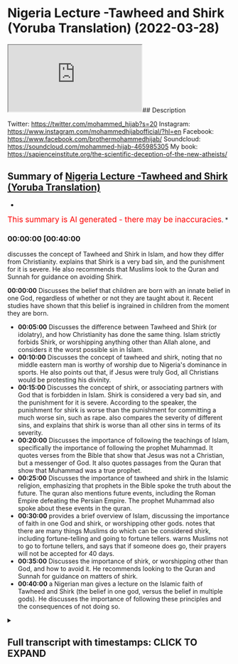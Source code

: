 # Nigeria Lecture -Tawheed and Shirk (Yoruba Translation) (2022-03-28)

<iframe loading='lazy' src='https://www.youtube.com/embed/_vX4Vtqo1Yk'></iframe>## Description

Twitter: <https://twitter.com/mohammed_hijab?s=20>
Instagram: <https://www.instagram.com/mohammedhijabofficial/?hl=en>
Facebook: <https://www.facebook.com/brothermohammedhijab/>
Soundcloud: <https://soundcloud.com/mohammed-hijab-465985305>
My book: <https://sapienceinstitute.org/the-scientific-deception-of-the-new-atheists/>

## Summary of [Nigeria Lecture -Tawheed and Shirk (Yoruba Translation)](https://www.youtube.com/watch?v=_vX4Vtqo1Yk)

*

<span style="color:red; font-size:125%">This summary is AI generated - there may be inaccuracies</span>. [](/)*

### <a onclick="modifyYTiframeseektime('2400')">00:00:00 [00:40:00</a>

 discusses the concept of Tawheed and Shirk in Islam, and how they differ from Christianity. explains that Shirk is a very bad sin, and the punishment for it is severe. He also recommends that Muslims look to the Quran and Sunnah for guidance on avoiding Shirk.

**<a onclick="modifyYTiframeseektime('0')">00:00:00</a>** Discusses the belief that children are born with an innate belief in one God, regardless of whether or not they are taught about it. Recent studies have shown that this belief is ingrained in children from the moment they are born.

* **<a onclick="modifyYTiframeseektime('300')">00:05:00</a>** Discusses the difference between Tawheed and Shirk (or idolatry), and how Christianity has done the same thing. Islam strictly forbids Shirk, or worshipping anything other than Allah alone, and considers it the worst possible sin in Islam.
* **<a onclick="modifyYTiframeseektime('600')">00:10:00</a>** Discusses the concept of tawheed and shirk, noting that no middle eastern man is worthy of worship due to Nigeria's dominance in sports. He also points out that, if Jesus were truly God, all Christians would be protesting his divinity.
* **<a onclick="modifyYTiframeseektime('900')">00:15:00</a>** Discusses the concept of shirk, or associating partners with God that is forbidden in Islam. Shirk is considered a very bad sin, and the punishment for it is severe. According to the speaker, the punishment for shirk is worse than the punishment for committing a much worse sin, such as rape.  also compares the severity of different sins, and explains that shirk is worse than all other sins in terms of its severity.
* **<a onclick="modifyYTiframeseektime('1200')">00:20:00</a>** Discusses the importance of following the teachings of Islam, specifically the importance of following the prophet Muhammad. It quotes verses from the Bible that show that Jesus was not a Christian, but a messenger of God. It also quotes passages from the Quran that show that Muhammad was a true prophet.
* **<a onclick="modifyYTiframeseektime('1500')">00:25:00</a>** Discusses the importance of tawheed and shirk in the Islamic religion, emphasizing that prophets in the Bible spoke the truth about the future. The quran also mentions future events, including the Roman Empire defeating the Persian Empire. The prophet Muhammad also spoke about these events in the quran.
* **<a onclick="modifyYTiframeseektime('1800')">00:30:00</a>** provides a brief overview of Islam, discussing the importance of faith in one God and shirk, or worshipping other gods. notes that there are many things Muslims do which can be considered shirk, including fortune-telling and going to fortune tellers. warns Muslims not to go to fortune tellers, and says that if someone does go, their prayers will not be accepted for 40 days.
* **<a onclick="modifyYTiframeseektime('2100')">00:35:00</a>** Discusses the importance of shirk, or worshipping other than God, and how to avoid it. He recommends looking to the Quran and Sunnah for guidance on matters of shirk.
* **<a onclick="modifyYTiframeseektime('2400')">00:40:00</a>**  a Nigerian man gives a lecture on the Islamic faith of Tawheed and Shirk (the belief in one god, versus the belief in multiple gods). He discusses the importance of following these principles and the consequences of not doing so.

<details><summary><h2>Full transcript with timestamps: CLICK TO EXPAND</h2></summary>

<a onclick="modifyYTiframeseektime('0)')">0:00:00 [Music]</a>
<a onclick="modifyYTiframeseektime('13)')">0:00:13 uh</a>
<a onclick="modifyYTiframeseektime('15)')">0:00:15 [Music]</a>
<a onclick="modifyYTiframeseektime('22)')">0:00:22 it's a pleasure of mine to come to such</a>
<a onclick="modifyYTiframeseektime('24)')">0:00:24 a beautiful nation</a>
<a onclick="modifyYTiframeseektime('26)')">0:00:26 as nigeria a powerful nation a strong</a>
<a onclick="modifyYTiframeseektime('29)')">0:00:29 nation within illustrious history</a>
<a onclick="modifyYTiframeseektime('32)')">0:00:32 and in fact one of the strongest and</a>
<a onclick="modifyYTiframeseektime('34)')">0:00:34 most populous</a>
<a onclick="modifyYTiframeseektime('35)')">0:00:35 muslim nations in the world</a>
<a onclick="modifyYTiframeseektime('42)')">0:00:42 he</a>
<a onclick="modifyYTiframeseektime('43)')">0:00:43 [Music]</a>
<a onclick="modifyYTiframeseektime('56)')">0:00:56 [Music]</a>
<a onclick="modifyYTiframeseektime('63)')">0:01:03 i wanted to start with something very</a>
<a onclick="modifyYTiframeseektime('66)')">0:01:06 important</a>
<a onclick="modifyYTiframeseektime('90)')">0:01:30 reborn child</a>
<a onclick="modifyYTiframeseektime('92)')">0:01:32 is born</a>
<a onclick="modifyYTiframeseektime('93)')">0:01:33 [Music]</a>
<a onclick="modifyYTiframeseektime('95)')">0:01:35 as a muslim</a>
<a onclick="modifyYTiframeseektime('96)')">0:01:36 and then his parents make him into</a>
<a onclick="modifyYTiframeseektime('115)')">0:01:55 [Music]</a>
<a onclick="modifyYTiframeseektime('124)')">0:02:04 is</a>
<a onclick="modifyYTiframeseektime('126)')">0:02:06 [Music]</a>
<a onclick="modifyYTiframeseektime('132)')">0:02:12 someone may ask the question</a>
<a onclick="modifyYTiframeseektime('135)')">0:02:15 and ask</a>
<a onclick="modifyYTiframeseektime('137)')">0:02:17 how is it that a baby is born</a>
<a onclick="modifyYTiframeseektime('140)')">0:02:20 believing the five pillars of islam and</a>
<a onclick="modifyYTiframeseektime('142)')">0:02:22 muhammad sallallahu alaihi wasallam and</a>
<a onclick="modifyYTiframeseektime('145)')">0:02:25 all of the prophets</a>
<a onclick="modifyYTiframeseektime('146)')">0:02:26 and the things related to islam</a>
<a onclick="modifyYTiframeseektime('161)')">0:02:41 [Music]</a>
<a onclick="modifyYTiframeseektime('168)')">0:02:48 but this is not what is meant by the</a>
<a onclick="modifyYTiframeseektime('170)')">0:02:50 hadith</a>
<a onclick="modifyYTiframeseektime('172)')">0:02:52 because what is meant by the hadith is</a>
<a onclick="modifyYTiframeseektime('174)')">0:02:54 that every born child</a>
<a onclick="modifyYTiframeseektime('177)')">0:02:57 is born submitting</a>
<a onclick="modifyYTiframeseektime('180)')">0:03:00 to allah alone</a>
<a onclick="modifyYTiframeseektime('189)')">0:03:09 [Music]</a>
<a onclick="modifyYTiframeseektime('196)')">0:03:16 happy</a>
<a onclick="modifyYTiframeseektime('198)')">0:03:18 [Music]</a>
<a onclick="modifyYTiframeseektime('205)')">0:03:25 and this has been confirmed by cognitive</a>
<a onclick="modifyYTiframeseektime('208)')">0:03:28 science</a>
<a onclick="modifyYTiframeseektime('209)')">0:03:29 in recent years</a>
<a onclick="modifyYTiframeseektime('211)')">0:03:31 there have been studies</a>
<a onclick="modifyYTiframeseektime('212)')">0:03:32 by people like john kelly brian clark</a>
<a onclick="modifyYTiframeseektime('216)')">0:03:36 justin barrett and others</a>
<a onclick="modifyYTiframeseektime('218)')">0:03:38 all of which have concluded that</a>
<a onclick="modifyYTiframeseektime('221)')">0:03:41 children are born with an innate belief</a>
<a onclick="modifyYTiframeseektime('229)')">0:03:49 [Music]</a>
<a onclick="modifyYTiframeseektime('246)')">0:04:06 [Music]</a>
<a onclick="modifyYTiframeseektime('248)')">0:04:08 there is no cognitive scientist in the</a>
<a onclick="modifyYTiframeseektime('251)')">0:04:11 world who says when a baby is born they</a>
<a onclick="modifyYTiframeseektime('255)')">0:04:15 are born believing that jesus is god</a>
<a onclick="modifyYTiframeseektime('275)')">0:04:35 [Music]</a>
<a onclick="modifyYTiframeseektime('286)')">0:04:46 whereas a child does not need to be</a>
<a onclick="modifyYTiframeseektime('288)')">0:04:48 taught</a>
<a onclick="modifyYTiframeseektime('289)')">0:04:49 to worship and submit to one god alone</a>
<a onclick="modifyYTiframeseektime('295)')">0:04:55 [Music]</a>
<a onclick="modifyYTiframeseektime('309)')">0:05:09 everybody believing in him worshipping</a>
<a onclick="modifyYTiframeseektime('311)')">0:05:11 him and this is mentioned in the quran</a>
<a onclick="modifyYTiframeseektime('314)')">0:05:14 in chapter 7 verse</a>
<a onclick="modifyYTiframeseektime('316)')">0:05:16 10722 where allah subhanahu wa ta'ala</a>
<a onclick="modifyYTiframeseektime('320)')">0:05:20 mentions what is</a>
<a onclick="modifyYTiframeseektime('325)')">0:05:25 [Music]</a>
<a onclick="modifyYTiframeseektime('337)')">0:05:37 that allah mentions</a>
<a onclick="modifyYTiframeseektime('339)')">0:05:39 that when the children of adam allah</a>
<a onclick="modifyYTiframeseektime('342)')">0:05:42 took the souls of the people the</a>
<a onclick="modifyYTiframeseektime('345)')">0:05:45 children of adam and he made them</a>
<a onclick="modifyYTiframeseektime('347)')">0:05:47 testify before they were born the souls</a>
<a onclick="modifyYTiframeseektime('351)')">0:05:51 he made them testify that there was only</a>
<a onclick="modifyYTiframeseektime('353)')">0:05:53 one god worthy of worship and we</a>
<a onclick="modifyYTiframeseektime('355)')">0:05:55 accepted this we said yes we accept it</a>
<a onclick="modifyYTiframeseektime('358)')">0:05:58 so that on the day of judgment the quran</a>
<a onclick="modifyYTiframeseektime('360)')">0:06:00 states that we don't say that we were</a>
<a onclick="modifyYTiframeseektime('363)')">0:06:03 unaware of the fact that allah is</a>
<a onclick="modifyYTiframeseektime('368)')">0:06:08 [Music]</a>
<a onclick="modifyYTiframeseektime('380)')">0:06:20 [Music]</a>
<a onclick="modifyYTiframeseektime('390)')">0:06:30 [Music]</a>
<a onclick="modifyYTiframeseektime('395)')">0:06:35 so</a>
<a onclick="modifyYTiframeseektime('396)')">0:06:36 allah though</a>
<a onclick="modifyYTiframeseektime('397)')">0:06:37 with his infinite mercy and compassion</a>
<a onclick="modifyYTiframeseektime('401)')">0:06:41 he did not punish the people just</a>
<a onclick="modifyYTiframeseektime('404)')">0:06:44 because they became christian or jewish</a>
<a onclick="modifyYTiframeseektime('407)')">0:06:47 no allah about you again he can your</a>
<a onclick="modifyYTiframeseektime('411)')">0:06:51 literature where</a>
<a onclick="modifyYTiframeseektime('413)')">0:06:53 what these christians</a>
<a onclick="modifyYTiframeseektime('415)')">0:06:55 do</a>
<a onclick="modifyYTiframeseektime('417)')">0:06:57 he punished the people</a>
<a onclick="modifyYTiframeseektime('418)')">0:06:58 when the truth came to them and then</a>
<a onclick="modifyYTiframeseektime('421)')">0:07:01 they rejected it allah says in the quran</a>
<a onclick="modifyYTiframeseektime('427)')">0:07:07 rasulullah chapter 17 verse 15</a>
<a onclick="modifyYTiframeseektime('430)')">0:07:10 allah</a>
<a onclick="modifyYTiframeseektime('436)')">0:07:16 [Music]</a>
<a onclick="modifyYTiframeseektime('447)')">0:07:27 [Music]</a>
<a onclick="modifyYTiframeseektime('450)')">0:07:30 the worst sin in islam therefore</a>
<a onclick="modifyYTiframeseektime('453)')">0:07:33 the worst possible sin in islam</a>
<a onclick="modifyYTiframeseektime('457)')">0:07:37 worse than killing</a>
<a onclick="modifyYTiframeseektime('458)')">0:07:38 worse than raping</a>
<a onclick="modifyYTiframeseektime('460)')">0:07:40 worse than torturing children is that is</a>
<a onclick="modifyYTiframeseektime('463)')">0:07:43 the sin of a shift</a>
<a onclick="modifyYTiframeseektime('467)')">0:07:47 [Music]</a>
<a onclick="modifyYTiframeseektime('471)')">0:07:51 islam</a>
<a onclick="modifyYTiframeseektime('476)')">0:07:56 you should</a>
<a onclick="modifyYTiframeseektime('481)')">0:08:01 [Music]</a>
<a onclick="modifyYTiframeseektime('483)')">0:08:03 because it goes against the natural way</a>
<a onclick="modifyYTiframeseektime('486)')">0:08:06 that allah created us in the most severe</a>
<a onclick="modifyYTiframeseektime('490)')">0:08:10 way possible</a>
<a onclick="modifyYTiframeseektime('491)')">0:08:11 [Music]</a>
<a onclick="modifyYTiframeseektime('507)')">0:08:27 [Music]</a>
<a onclick="modifyYTiframeseektime('517)')">0:08:37 [Music]</a>
<a onclick="modifyYTiframeseektime('528)')">0:08:48 [Music]</a>
<a onclick="modifyYTiframeseektime('542)')">0:09:02 [Music]</a>
<a onclick="modifyYTiframeseektime('545)')">0:09:05 and then the question may be asked</a>
<a onclick="modifyYTiframeseektime('548)')">0:09:08 what is</a>
<a onclick="modifyYTiframeseektime('553)')">0:09:13 it</a>
<a onclick="modifyYTiframeseektime('554)')">0:09:14 [Music]</a>
<a onclick="modifyYTiframeseektime('560)')">0:09:20 is to make something</a>
<a onclick="modifyYTiframeseektime('562)')">0:09:22 at the level of allah or to bring allah</a>
<a onclick="modifyYTiframeseektime('566)')">0:09:26 down to the level of something else</a>
<a onclick="modifyYTiframeseektime('573)')">0:09:33 [Music]</a>
<a onclick="modifyYTiframeseektime('584)')">0:09:44 and this is exactly what christianity</a>
<a onclick="modifyYTiframeseektime('587)')">0:09:47 has done</a>
<a onclick="modifyYTiframeseektime('589)')">0:09:49 [Music]</a>
<a onclick="modifyYTiframeseektime('594)')">0:09:54 christianity tells you that jesus is god</a>
<a onclick="modifyYTiframeseektime('600)')">0:10:00 [Music]</a>
<a onclick="modifyYTiframeseektime('615)')">0:10:15 jesus</a>
<a onclick="modifyYTiframeseektime('617)')">0:10:17 [Music]</a>
<a onclick="modifyYTiframeseektime('628)')">0:10:28 is</a>
<a onclick="modifyYTiframeseektime('639)')">0:10:39 i want to tell you as a middle eastern</a>
<a onclick="modifyYTiframeseektime('641)')">0:10:41 man that we are not worthy of worship</a>
<a onclick="modifyYTiframeseektime('646)')">0:10:46 as a middle eastern man</a>
<a onclick="modifyYTiframeseektime('648)')">0:10:48 i want to say that no middle eastern man</a>
<a onclick="modifyYTiframeseektime('650)')">0:10:50 is worthy of worship</a>
<a onclick="modifyYTiframeseektime('661)')">0:11:01 you know that because nigeria beats the</a>
<a onclick="modifyYTiframeseektime('663)')">0:11:03 middle eastern nation in football all</a>
<a onclick="modifyYTiframeseektime('665)')">0:11:05 the time</a>
<a onclick="modifyYTiframeseektime('667)')">0:11:07 [Music]</a>
<a onclick="modifyYTiframeseektime('686)')">0:11:26 someone who the nigerian people can be</a>
<a onclick="modifyYTiframeseektime('689)')">0:11:29 in a game of football</a>
<a onclick="modifyYTiframeseektime('694)')">0:11:34 nigeria</a>
<a onclick="modifyYTiframeseektime('699)')">0:11:39 this is a man that eats</a>
<a onclick="modifyYTiframeseektime('718)')">0:11:58 [Music]</a>
<a onclick="modifyYTiframeseektime('724)')">0:12:04 [Music]</a>
<a onclick="modifyYTiframeseektime('748)')">0:12:28 if someone needs to eat food that means</a>
<a onclick="modifyYTiframeseektime('750)')">0:12:30 that they are not all powerful</a>
<a onclick="modifyYTiframeseektime('754)')">0:12:34 um</a>
<a onclick="modifyYTiframeseektime('771)')">0:12:51 and he does not have any god with him</a>
<a onclick="modifyYTiframeseektime('773)')">0:12:53 had this been the case they would have</a>
<a onclick="modifyYTiframeseektime('776)')">0:12:56 tried to dominate one another</a>
<a onclick="modifyYTiframeseektime('783)')">0:13:03 [Music]</a>
<a onclick="modifyYTiframeseektime('795)')">0:13:15 for example christians say that the</a>
<a onclick="modifyYTiframeseektime('798)')">0:13:18 father is all-powerful the son is</a>
<a onclick="modifyYTiframeseektime('800)')">0:13:20 all-powerful and the holy spirit is all</a>
<a onclick="modifyYTiframeseektime('802)')">0:13:22 powerful</a>
<a onclick="modifyYTiframeseektime('811)')">0:13:31 not</a>
<a onclick="modifyYTiframeseektime('819)')">0:13:39 [Music]</a>
<a onclick="modifyYTiframeseektime('827)')">0:13:47 if they say the father will win that</a>
<a onclick="modifyYTiframeseektime('829)')">0:13:49 means he is the all-powerful one and the</a>
<a onclick="modifyYTiframeseektime('831)')">0:13:51 son is not</a>
<a onclick="modifyYTiframeseektime('833)')">0:13:53 [Music]</a>
<a onclick="modifyYTiframeseektime('835)')">0:13:55 common</a>
<a onclick="modifyYTiframeseektime('841)')">0:14:01 if they say they draw</a>
<a onclick="modifyYTiframeseektime('842)')">0:14:02 so they have a fight maybe it's a double</a>
<a onclick="modifyYTiframeseektime('844)')">0:14:04 knockout they draw that means that they</a>
<a onclick="modifyYTiframeseektime('846)')">0:14:06 are both weak enough not to beat the</a>
<a onclick="modifyYTiframeseektime('848)')">0:14:08 other one</a>
<a onclick="modifyYTiframeseektime('853)')">0:14:13 are you weak</a>
<a onclick="modifyYTiframeseektime('865)')">0:14:25 imagine if god has a fight and it's like</a>
<a onclick="modifyYTiframeseektime('867)')">0:14:27 1-1 like a football match</a>
<a onclick="modifyYTiframeseektime('873)')">0:14:33 [Music]</a>
<a onclick="modifyYTiframeseektime('878)')">0:14:38 [Music]</a>
<a onclick="modifyYTiframeseektime('890)')">0:14:50 [Music]</a>
<a onclick="modifyYTiframeseektime('895)')">0:14:55 all christians in the world today</a>
<a onclick="modifyYTiframeseektime('896)')">0:14:56 protestants and catholics believe that</a>
<a onclick="modifyYTiframeseektime('899)')">0:14:59 jesus is god</a>
<a onclick="modifyYTiframeseektime('908)')">0:15:08 so they have these issues they cannot</a>
<a onclick="modifyYTiframeseektime('910)')">0:15:10 explain how jesus is all-powerful and</a>
<a onclick="modifyYTiframeseektime('913)')">0:15:13 how the father is all powerful at the</a>
<a onclick="modifyYTiframeseektime('915)')">0:15:15 same time</a>
<a onclick="modifyYTiframeseektime('918)')">0:15:18 that is</a>
<a onclick="modifyYTiframeseektime('927)')">0:15:27 that is why the punishment for someone</a>
<a onclick="modifyYTiframeseektime('929)')">0:15:29 who does shirk is so painful</a>
<a onclick="modifyYTiframeseektime('935)')">0:15:35 for me</a>
<a onclick="modifyYTiframeseektime('936)')">0:15:36 foreign</a>
<a onclick="modifyYTiframeseektime('952)')">0:15:52 does shirk with him and he forgives</a>
<a onclick="modifyYTiframeseektime('955)')">0:15:55 anything else to whomever he wants</a>
<a onclick="modifyYTiframeseektime('961)')">0:16:01 [Music]</a>
<a onclick="modifyYTiframeseektime('962)')">0:16:02 to</a>
<a onclick="modifyYTiframeseektime('970)')">0:16:10 somebody who does one minute of shirk</a>
<a onclick="modifyYTiframeseektime('973)')">0:16:13 one minute of shirk is worse than</a>
<a onclick="modifyYTiframeseektime('975)')">0:16:15 somebody who rapes a child anything</a>
<a onclick="modifyYTiframeseektime('977)')">0:16:17 [Music]</a>
<a onclick="modifyYTiframeseektime('979)')">0:16:19 comes</a>
<a onclick="modifyYTiframeseektime('980)')">0:16:20 free you compare</a>
<a onclick="modifyYTiframeseektime('982)')">0:16:22 [Music]</a>
<a onclick="modifyYTiframeseektime('992)')">0:16:32 [Music]</a>
<a onclick="modifyYTiframeseektime('1021)')">0:17:01 however if i bring a little baby boy</a>
<a onclick="modifyYTiframeseektime('1028)')">0:17:08 and cut him in half</a>
<a onclick="modifyYTiframeseektime('1032)')">0:17:12 which one is worse</a>
<a onclick="modifyYTiframeseektime('1035)')">0:17:15 the baby boy or the aunt</a>
<a onclick="modifyYTiframeseektime('1044)')">0:17:24 [Music]</a>
<a onclick="modifyYTiframeseektime('1061)')">0:17:41 [Music]</a>
<a onclick="modifyYTiframeseektime('1073)')">0:17:53 [Music]</a>
<a onclick="modifyYTiframeseektime('1090)')">0:18:10 [Music]</a>
<a onclick="modifyYTiframeseektime('1092)')">0:18:12 the worse the sin is against that thing</a>
<a onclick="modifyYTiframeseektime('1097)')">0:18:17 [Music]</a>
<a onclick="modifyYTiframeseektime('1101)')">0:18:21 but allah has infinite attributes</a>
<a onclick="modifyYTiframeseektime('1108)')">0:18:28 so if allah has infinite attributes one</a>
<a onclick="modifyYTiframeseektime('1110)')">0:18:30 second of transgression against him is</a>
<a onclick="modifyYTiframeseektime('1113)')">0:18:33 worth an eternity in the fight</a>
<a onclick="modifyYTiframeseektime('1118)')">0:18:38 [Music]</a>
<a onclick="modifyYTiframeseektime('1130)')">0:18:50 is not as much as the comparison between</a>
<a onclick="modifyYTiframeseektime('1132)')">0:18:52 the boy and allah</a>
<a onclick="modifyYTiframeseektime('1138)')">0:18:58 [Music]</a>
<a onclick="modifyYTiframeseektime('1152)')">0:19:12 [Music]</a>
<a onclick="modifyYTiframeseektime('1155)')">0:19:15 is worse than the difference between</a>
<a onclick="modifyYTiframeseektime('1157)')">0:19:17 cutting the boy to the end</a>
<a onclick="modifyYTiframeseektime('1164)')">0:19:24 [Music]</a>
<a onclick="modifyYTiframeseektime('1175)')">0:19:35 [Music]</a>
<a onclick="modifyYTiframeseektime('1183)')">0:19:43 [Music]</a>
<a onclick="modifyYTiframeseektime('1188)')">0:19:48 [Music]</a>
<a onclick="modifyYTiframeseektime('1189)')">0:19:49 this is like</a>
<a onclick="modifyYTiframeseektime('1190)')">0:19:50 saying if</a>
<a onclick="modifyYTiframeseektime('1193)')">0:19:53 i stab somebody and kill them</a>
<a onclick="modifyYTiframeseektime('1198)')">0:19:58 [Music]</a>
<a onclick="modifyYTiframeseektime('1200)')">0:20:00 it only took me one second to kill</a>
<a onclick="modifyYTiframeseektime('1202)')">0:20:02 somebody</a>
<a onclick="modifyYTiframeseektime('1205)')">0:20:05 [Music]</a>
<a onclick="modifyYTiframeseektime('1216)')">0:20:16 of imprisonment</a>
<a onclick="modifyYTiframeseektime('1222)')">0:20:22 [Music]</a>
<a onclick="modifyYTiframeseektime('1229)')">0:20:29 the judge will say to me no because the</a>
<a onclick="modifyYTiframeseektime('1231)')">0:20:31 severity of the crime</a>
<a onclick="modifyYTiframeseektime('1246)')">0:20:46 the severity of it is even higher</a>
<a onclick="modifyYTiframeseektime('1253)')">0:20:53 so we have an obligation</a>
<a onclick="modifyYTiframeseektime('1255)')">0:20:55 to tell our brothers from the christians</a>
<a onclick="modifyYTiframeseektime('1257)')">0:20:57 in nigeria</a>
<a onclick="modifyYTiframeseektime('1259)')">0:20:59 of the religion of islam</a>
<a onclick="modifyYTiframeseektime('1273)')">0:21:13 that</a>
<a onclick="modifyYTiframeseektime('1274)')">0:21:14 jesus was a prophet and a messenger</a>
<a onclick="modifyYTiframeseektime('1277)')">0:21:17 [Music]</a>
<a onclick="modifyYTiframeseektime('1279)')">0:21:19 jesus jesus</a>
<a onclick="modifyYTiframeseektime('1284)')">0:21:24 just like abraham moses and noah get</a>
<a onclick="modifyYTiframeseektime('1288)')">0:21:28 thee</a>
<a onclick="modifyYTiframeseektime('1293)')">0:21:33 [Music]</a>
<a onclick="modifyYTiframeseektime('1305)')">0:21:45 abraham was not jewish and he was not</a>
<a onclick="modifyYTiframeseektime('1307)')">0:21:47 christian but he was upright submissive</a>
<a onclick="modifyYTiframeseektime('1310)')">0:21:50 to allah and he was not a politician</a>
<a onclick="modifyYTiframeseektime('1314)')">0:21:54 [Music]</a>
<a onclick="modifyYTiframeseektime('1321)')">0:22:01 [Music]</a>
<a onclick="modifyYTiframeseektime('1325)')">0:22:05 abraham who is also in the bible how can</a>
<a onclick="modifyYTiframeseektime('1328)')">0:22:08 he be a christian which means a follower</a>
<a onclick="modifyYTiframeseektime('1330)')">0:22:10 of christ and he became before christ</a>
<a onclick="modifyYTiframeseektime('1336)')">0:22:16 [Music]</a>
<a onclick="modifyYTiframeseektime('1341)')">0:22:21 foreign</a>
<a onclick="modifyYTiframeseektime('1345)')">0:22:25 [Music]</a>
<a onclick="modifyYTiframeseektime('1351)')">0:22:31 [Music]</a>
<a onclick="modifyYTiframeseektime('1366)')">0:22:46 in fact in the bible itself</a>
<a onclick="modifyYTiframeseektime('1368)')">0:22:48 jesus jesus says the father is greater</a>
<a onclick="modifyYTiframeseektime('1371)')">0:22:51 than i</a>
<a onclick="modifyYTiframeseektime('1372)')">0:22:52 god</a>
<a onclick="modifyYTiframeseektime('1374)')">0:22:54 [Music]</a>
<a onclick="modifyYTiframeseektime('1384)')">0:23:04 in the book of acts chapter 2 verse 22</a>
<a onclick="modifyYTiframeseektime('1387)')">0:23:07 it says that jesus was a man a man</a>
<a onclick="modifyYTiframeseektime('1390)')">0:23:10 amongst men that was sent with wonders</a>
<a onclick="modifyYTiframeseektime('1393)')">0:23:13 and miracles and signs which he did</a>
<a onclick="modifyYTiframeseektime('1395)')">0:23:15 through him</a>
<a onclick="modifyYTiframeseektime('1404)')">0:23:24 [Music]</a>
<a onclick="modifyYTiframeseektime('1413)')">0:23:33 [Music]</a>
<a onclick="modifyYTiframeseektime('1417)')">0:23:37 in the bible it's mentioned that jesus</a>
<a onclick="modifyYTiframeseektime('1419)')">0:23:39 went to a garden called gethsemane</a>
<a onclick="modifyYTiframeseektime('1423)')">0:23:43 in in the bible it is mentioned that</a>
<a onclick="modifyYTiframeseektime('1426)')">0:23:46 jesus went to a garden</a>
<a onclick="modifyYTiframeseektime('1428)')">0:23:48 oh and the</a>
<a onclick="modifyYTiframeseektime('1430)')">0:23:50 [Music]</a>
<a onclick="modifyYTiframeseektime('1436)')">0:23:56 [Music]</a>
<a onclick="modifyYTiframeseektime('1455)')">0:24:15 who was he praying to who was jesus</a>
<a onclick="modifyYTiframeseektime('1459)')">0:24:19 praying to if he himself was meant to be</a>
<a onclick="modifyYTiframeseektime('1461)')">0:24:21 a god</a>
<a onclick="modifyYTiframeseektime('1462)')">0:24:22 shall you pray in one sword</a>
<a onclick="modifyYTiframeseektime('1469)')">0:24:29 another</a>
<a onclick="modifyYTiframeseektime('1487)')">0:24:47 but some may say</a>
<a onclick="modifyYTiframeseektime('1489)')">0:24:49 well what shows us that prophet</a>
<a onclick="modifyYTiframeseektime('1491)')">0:24:51 muhammad was a true prophet</a>
<a onclick="modifyYTiframeseektime('1495)')">0:24:55 [Music]</a>
<a onclick="modifyYTiframeseektime('1497)')">0:24:57 muhammad</a>
<a onclick="modifyYTiframeseektime('1502)')">0:25:02 [Music]</a>
<a onclick="modifyYTiframeseektime('1505)')">0:25:05 if you look at the bible itself it's</a>
<a onclick="modifyYTiframeseektime('1507)')">0:25:07 mentioned in the book of isaiah chapter</a>
<a onclick="modifyYTiframeseektime('1509)')">0:25:09 42 verse 11 that there will be a prophet</a>
<a onclick="modifyYTiframeseektime('1512)')">0:25:12 that comes to the people of kedar</a>
<a onclick="modifyYTiframeseektime('1515)')">0:25:15 and in the book of genesis it's</a>
<a onclick="modifyYTiframeseektime('1517)')">0:25:17 mentioned in the in chapter 32 that the</a>
<a onclick="modifyYTiframeseektime('1519)')">0:25:19 people of kedar are the sons of ismail</a>
<a onclick="modifyYTiframeseektime('1524)')">0:25:24 [Music]</a>
<a onclick="modifyYTiframeseektime('1532)')">0:25:32 so much so that it said that even the</a>
<a onclick="modifyYTiframeseektime('1534)')">0:25:34 people in those villages which is in</a>
<a onclick="modifyYTiframeseektime('1536)')">0:25:36 arabia now in saudi arabia will</a>
<a onclick="modifyYTiframeseektime('1539)')">0:25:39 celebrate on the mountains of selah</a>
<a onclick="modifyYTiframeseektime('1541)')">0:25:41 which is in medina</a>
<a onclick="modifyYTiframeseektime('1543)')">0:25:43 [Music]</a>
<a onclick="modifyYTiframeseektime('1551)')">0:25:51 this is mentioned in the bible</a>
<a onclick="modifyYTiframeseektime('1561)')">0:26:01 there's no other man in history who has</a>
<a onclick="modifyYTiframeseektime('1564)')">0:26:04 come after jesus who fits this criteria</a>
<a onclick="modifyYTiframeseektime('1567)')">0:26:07 except for muhammad sallallahu</a>
<a onclick="modifyYTiframeseektime('1577)')">0:26:17 the bible also says in the book of</a>
<a onclick="modifyYTiframeseektime('1579)')">0:26:19 deuteronomy 18</a>
<a onclick="modifyYTiframeseektime('1582)')">0:26:22 21-22 that</a>
<a onclick="modifyYTiframeseektime('1584)')">0:26:24 when a prophet comes the way to see if</a>
<a onclick="modifyYTiframeseektime('1586)')">0:26:26 he's a true one or a false one is if he</a>
<a onclick="modifyYTiframeseektime('1589)')">0:26:29 speaks about the future he must speak</a>
<a onclick="modifyYTiframeseektime('1591)')">0:26:31 the truth</a>
<a onclick="modifyYTiframeseektime('1594)')">0:26:34 in the bible</a>
<a onclick="modifyYTiframeseektime('1605)')">0:26:45 [Music]</a>
<a onclick="modifyYTiframeseektime('1608)')">0:26:48 but whenever the prophet muhammad spoke</a>
<a onclick="modifyYTiframeseektime('1610)')">0:26:50 about the future all the quran spoke</a>
<a onclick="modifyYTiframeseektime('1612)')">0:26:52 about the future he spoke the truth</a>
<a onclick="modifyYTiframeseektime('1619)')">0:26:59 [Music]</a>
<a onclick="modifyYTiframeseektime('1625)')">0:27:05 for example in chapter 30 verses one to</a>
<a onclick="modifyYTiframeseektime('1627)')">0:27:07 six of the quran</a>
<a onclick="modifyYTiframeseektime('1629)')">0:27:09 it is mentioned that the romans will</a>
<a onclick="modifyYTiframeseektime('1631)')">0:27:11 defeat the persians in three to nine</a>
<a onclick="modifyYTiframeseektime('1633)')">0:27:13 years</a>
<a onclick="modifyYTiframeseektime('1636)')">0:27:16 so in in the quran in chapter 30 verses</a>
<a onclick="modifyYTiframeseektime('1639)')">0:27:19 1 to 6</a>
<a onclick="modifyYTiframeseektime('1642)')">0:27:22 [Applause]</a>
<a onclick="modifyYTiframeseektime('1643)')">0:27:23 the quran says that the roman empire</a>
<a onclick="modifyYTiframeseektime('1646)')">0:27:26 okay</a>
<a onclick="modifyYTiframeseektime('1649)')">0:27:29 will beat the persian empire</a>
<a onclick="modifyYTiframeseektime('1662)')">0:27:42 it is like me saying</a>
<a onclick="modifyYTiframeseektime('1665)')">0:27:45 if nigeria plays football against ghana</a>
<a onclick="modifyYTiframeseektime('1669)')">0:27:49 and i will say that nigeria will win 3-1</a>
<a onclick="modifyYTiframeseektime('1676)')">0:27:56 nigerian</a>
<a onclick="modifyYTiframeseektime('1680)')">0:28:00 nigerian</a>
<a onclick="modifyYTiframeseektime('1684)')">0:28:04 if i'm wrong</a>
<a onclick="modifyYTiframeseektime('1686)')">0:28:06 and i say this is coming from god this</a>
<a onclick="modifyYTiframeseektime('1688)')">0:28:08 means i'm a liar</a>
<a onclick="modifyYTiframeseektime('1696)')">0:28:16 [Music]</a>
<a onclick="modifyYTiframeseektime('1699)')">0:28:19 if i say nigeria will win 3-1 but ghana</a>
<a onclick="modifyYTiframeseektime('1701)')">0:28:21 wins 2-0 that means i don't know what</a>
<a onclick="modifyYTiframeseektime('1703)')">0:28:23 i'm talking about</a>
<a onclick="modifyYTiframeseektime('1714)')">0:28:34 especially if i say i have the</a>
<a onclick="modifyYTiframeseektime('1716)')">0:28:36 information from god especially</a>
<a onclick="modifyYTiframeseektime('1720)')">0:28:40 i want people to follow along</a>
<a onclick="modifyYTiframeseektime('1725)')">0:28:45 the romans will beat the persians in</a>
<a onclick="modifyYTiframeseektime('1728)')">0:28:48 three to nine years and it happened</a>
<a onclick="modifyYTiframeseektime('1729)')">0:28:49 exactly like allah</a>
<a onclick="modifyYTiframeseektime('1743)')">0:29:03 [Music]</a>
<a onclick="modifyYTiframeseektime('1760)')">0:29:20 count six things before the day of</a>
<a onclick="modifyYTiframeseektime('1761)')">0:29:21 judgment my death and then the conquest</a>
<a onclick="modifyYTiframeseektime('1764)')">0:29:24 of jerusalem</a>
<a onclick="modifyYTiframeseektime('1774)')">0:29:34 [Music]</a>
<a onclick="modifyYTiframeseektime('1776)')">0:29:36 and that exactly happened at the time of</a>
<a onclick="modifyYTiframeseektime('1778)')">0:29:38 um</a>
<a onclick="modifyYTiframeseektime('1788)')">0:29:48 [Music]</a>
<a onclick="modifyYTiframeseektime('1792)')">0:29:52 the prophet said people will have sex</a>
<a onclick="modifyYTiframeseektime('1794)')">0:29:54 outside of marriage</a>
<a onclick="modifyYTiframeseektime('1796)')">0:29:56 [Applause]</a>
<a onclick="modifyYTiframeseektime('1797)')">0:29:57 [Music]</a>
<a onclick="modifyYTiframeseektime('1804)')">0:30:04 and then allah he will invent new</a>
<a onclick="modifyYTiframeseektime('1806)')">0:30:06 diseases that will affect them</a>
<a onclick="modifyYTiframeseektime('1816)')">0:30:16 [Music]</a>
<a onclick="modifyYTiframeseektime('1818)')">0:30:18 we see this today</a>
<a onclick="modifyYTiframeseektime('1827)')">0:30:27 [Music]</a>
<a onclick="modifyYTiframeseektime('1830)')">0:30:30 the point is islam has met the criteria</a>
<a onclick="modifyYTiframeseektime('1834)')">0:30:34 in the bible that the prophet that came</a>
<a onclick="modifyYTiframeseektime('1837)')">0:30:37 every time he spoke about the future he</a>
<a onclick="modifyYTiframeseektime('1839)')">0:30:39 spoke the truth</a>
<a onclick="modifyYTiframeseektime('1846)')">0:30:46 alone</a>
<a onclick="modifyYTiframeseektime('1847)')">0:30:47 [Music]</a>
<a onclick="modifyYTiframeseektime('1854)')">0:30:54 [Music]</a>
<a onclick="modifyYTiframeseektime('1861)')">0:31:01 we have to show them these things</a>
<a onclick="modifyYTiframeseektime('1868)')">0:31:08 [Music]</a>
<a onclick="modifyYTiframeseektime('1871)')">0:31:11 believing in one god is more superior</a>
<a onclick="modifyYTiframeseektime('1874)')">0:31:14 than believing in many gods like the</a>
<a onclick="modifyYTiframeseektime('1875)')">0:31:15 trinity</a>
<a onclick="modifyYTiframeseektime('1890)')">0:31:30 [Music]</a>
<a onclick="modifyYTiframeseektime('1907)')">0:31:47 for example there are many people who do</a>
<a onclick="modifyYTiframeseektime('1910)')">0:31:50 things which itself is ship</a>
<a onclick="modifyYTiframeseektime('1912)')">0:31:52 muslim people</a>
<a onclick="modifyYTiframeseektime('1914)')">0:31:54 many muslim people do things which is</a>
<a onclick="modifyYTiframeseektime('1916)')">0:31:56 shirk</a>
<a onclick="modifyYTiframeseektime('1926)')">0:32:06 [Music]</a>
<a onclick="modifyYTiframeseektime('1929)')">0:32:09 let me give you a few examples</a>
<a onclick="modifyYTiframeseektime('1938)')">0:32:18 [Music]</a>
<a onclick="modifyYTiframeseektime('1946)')">0:32:26 whoever buys black magic</a>
<a onclick="modifyYTiframeseektime('1948)')">0:32:28 they will have no share in the hereafter</a>
<a onclick="modifyYTiframeseektime('1956)')">0:32:36 [Music]</a>
<a onclick="modifyYTiframeseektime('1962)')">0:32:42 the prophet told us what the seven worst</a>
<a onclick="modifyYTiframeseektime('1964)')">0:32:44 sins were called the mubikarta</a>
<a onclick="modifyYTiframeseektime('1966)')">0:32:46 and he mentioned in there magic is one</a>
<a onclick="modifyYTiframeseektime('1968)')">0:32:48 of them</a>
<a onclick="modifyYTiframeseektime('1971)')">0:32:51 [Music]</a>
<a onclick="modifyYTiframeseektime('1985)')">0:33:05 that there were some people</a>
<a onclick="modifyYTiframeseektime('1987)')">0:33:07 that from the men that they sought</a>
<a onclick="modifyYTiframeseektime('1990)')">0:33:10 refuge from the jinn</a>
<a onclick="modifyYTiframeseektime('1991)')">0:33:11 so they made them go astray</a>
<a onclick="modifyYTiframeseektime('1996)')">0:33:16 [Music]</a>
<a onclick="modifyYTiframeseektime('2002)')">0:33:22 islam</a>
<a onclick="modifyYTiframeseektime('2003)')">0:33:23 [Music]</a>
<a onclick="modifyYTiframeseektime('2005)')">0:33:25 so anybody who says to you that if you</a>
<a onclick="modifyYTiframeseektime('2007)')">0:33:27 give them certain money that they can do</a>
<a onclick="modifyYTiframeseektime('2009)')">0:33:29 magic for you this person is a very bad</a>
<a onclick="modifyYTiframeseektime('2012)')">0:33:32 person</a>
<a onclick="modifyYTiframeseektime('2013)')">0:33:33 [Music]</a>
<a onclick="modifyYTiframeseektime('2021)')">0:33:41 [Music]</a>
<a onclick="modifyYTiframeseektime('2024)')">0:33:44 in fact i don't say that you should do</a>
<a onclick="modifyYTiframeseektime('2026)')">0:33:46 this yourself but at the time of the</a>
<a onclick="modifyYTiframeseektime('2028)')">0:33:48 prophet they killed these people</a>
<a onclick="modifyYTiframeseektime('2044)')">0:34:04 but i'm not telling you to do that</a>
<a onclick="modifyYTiframeseektime('2046)')">0:34:06 [Applause]</a>
<a onclick="modifyYTiframeseektime('2048)')">0:34:08 but don't go to them</a>
<a onclick="modifyYTiframeseektime('2052)')">0:34:12 so magic is one of the worst things and</a>
<a onclick="modifyYTiframeseektime('2054)')">0:34:14 it is</a>
<a onclick="modifyYTiframeseektime('2060)')">0:34:20 [Music]</a>
<a onclick="modifyYTiframeseektime('2069)')">0:34:29 and something else which people do which</a>
<a onclick="modifyYTiframeseektime('2071)')">0:34:31 muslims do which can also be</a>
<a onclick="modifyYTiframeseektime('2073)')">0:34:33 is fortune-telling</a>
<a onclick="modifyYTiframeseektime('2081)')">0:34:41 [Music]</a>
<a onclick="modifyYTiframeseektime('2086)')">0:34:46 in islam and the prophet muhammad</a>
<a onclick="modifyYTiframeseektime('2089)')">0:34:49 told us that whoever goes to a care him</a>
<a onclick="modifyYTiframeseektime('2094)')">0:34:54 a fortune teller someone who tells you</a>
<a onclick="modifyYTiframeseektime('2095)')">0:34:55 what the future is</a>
<a onclick="modifyYTiframeseektime('2097)')">0:34:57 then his prayers will not be accepted</a>
<a onclick="modifyYTiframeseektime('2099)')">0:34:59 for 40 days</a>
<a onclick="modifyYTiframeseektime('2117)')">0:35:17 [Music]</a>
<a onclick="modifyYTiframeseektime('2129)')">0:35:29 it's a very big deal</a>
<a onclick="modifyYTiframeseektime('2134)')">0:35:34 this includes horoscopes when somebody</a>
<a onclick="modifyYTiframeseektime('2137)')">0:35:37 tells you your horoscope is libra or</a>
<a onclick="modifyYTiframeseektime('2140)')">0:35:40 capricorn or whatever it is or you read</a>
<a onclick="modifyYTiframeseektime('2142)')">0:35:42 something about the future about</a>
<a onclick="modifyYTiframeseektime('2143)')">0:35:43 yourself this is included in that as</a>
<a onclick="modifyYTiframeseektime('2146)')">0:35:46 well</a>
<a onclick="modifyYTiframeseektime('2148)')">0:35:48 [Music]</a>
<a onclick="modifyYTiframeseektime('2162)')">0:36:02 because religious fraud has become</a>
<a onclick="modifyYTiframeseektime('2164)')">0:36:04 widespread in our countries</a>
<a onclick="modifyYTiframeseektime('2167)')">0:36:07 foreign</a>
<a onclick="modifyYTiframeseektime('2174)')">0:36:14 people that ask for money for something</a>
<a onclick="modifyYTiframeseektime('2176)')">0:36:16 that you can do yourself is not a good</a>
<a onclick="modifyYTiframeseektime('2178)')">0:36:18 sign for that person i want to change</a>
<a onclick="modifyYTiframeseektime('2186)')">0:36:26 [Music]</a>
<a onclick="modifyYTiframeseektime('2202)')">0:36:42 [Music]</a>
<a onclick="modifyYTiframeseektime('2210)')">0:36:50 it means you alone we worship and you</a>
<a onclick="modifyYTiframeseektime('2222)')">0:37:02 [Music]</a>
<a onclick="modifyYTiframeseektime('2244)')">0:37:24 [Music]</a>
<a onclick="modifyYTiframeseektime('2255)')">0:37:35 [Music]</a>
<a onclick="modifyYTiframeseektime('2280)')">0:38:00 [Music]</a>
<a onclick="modifyYTiframeseektime('2286)')">0:38:06 and most of the time a lot of the time</a>
<a onclick="modifyYTiframeseektime('2288)')">0:38:08 you'll find these things can be done</a>
<a onclick="modifyYTiframeseektime('2289)')">0:38:09 yourself</a>
<a onclick="modifyYTiframeseektime('2292)')">0:38:12 [Music]</a>
<a onclick="modifyYTiframeseektime('2297)')">0:38:17 that is why</a>
<a onclick="modifyYTiframeseektime('2298)')">0:38:18 everything that relates to shill first</a>
<a onclick="modifyYTiframeseektime('2300)')">0:38:20 of all we should get out of our system</a>
<a onclick="modifyYTiframeseektime('2310)')">0:38:30 tomorrow</a>
<a onclick="modifyYTiframeseektime('2319)')">0:38:39 [Music]</a>
<a onclick="modifyYTiframeseektime('2336)')">0:38:56 [Music]</a>
<a onclick="modifyYTiframeseektime('2340)')">0:39:00 for example if i told you to pray six</a>
<a onclick="modifyYTiframeseektime('2343)')">0:39:03 times a day rather than five this is</a>
<a onclick="modifyYTiframeseektime('2353)')">0:39:13 [Music]</a>
<a onclick="modifyYTiframeseektime('2355)')">0:39:15 so we have to be careful of these</a>
<a onclick="modifyYTiframeseektime('2356)')">0:39:16 matters as well</a>
<a onclick="modifyYTiframeseektime('2359)')">0:39:19 [Music]</a>
<a onclick="modifyYTiframeseektime('2361)')">0:39:21 and the way to do that is to look at the</a>
<a onclick="modifyYTiframeseektime('2363)')">0:39:23 quran and to look at the sunnah</a>
<a onclick="modifyYTiframeseektime('2366)')">0:39:26 as</a>
<a onclick="modifyYTiframeseektime('2373)')">0:39:33 [Music]</a>
<a onclick="modifyYTiframeseektime('2378)')">0:39:38 [Music]</a>
<a onclick="modifyYTiframeseektime('2381)')">0:39:41 it is to see if scholars before from the</a>
<a onclick="modifyYTiframeseektime('2383)')">0:39:43 madagascar or the schools of thought in</a>
<a onclick="modifyYTiframeseektime('2386)')">0:39:46 islam said these things</a>
<a onclick="modifyYTiframeseektime('2401)')">0:40:01 [Music]</a>
<a onclick="modifyYTiframeseektime('2408)')">0:40:08 because</a>
<a onclick="modifyYTiframeseektime('2436)')">0:40:36 [Music]</a>
<a onclick="modifyYTiframeseektime('2445)')">0:40:45 [Music]</a>
<a onclick="modifyYTiframeseektime('2448)')">0:40:48 and when you do that you can die upon</a>
<a onclick="modifyYTiframeseektime('2456)')">0:40:56 [Music]</a>
<a onclick="modifyYTiframeseektime('2463)')">0:41:03 [Music]</a>
<a onclick="modifyYTiframeseektime('2472)')">0:41:12 [Music]</a>
<a onclick="modifyYTiframeseektime('2484)')">0:41:24 [Music]</a>
<a onclick="modifyYTiframeseektime('2500)')">0:41:40 [Music]</a>
<a onclick="modifyYTiframeseektime('2501)')">0:41:41 [Applause]</a>
<a onclick="modifyYTiframeseektime('2509)')">0:41:49 a</a>
</details>
